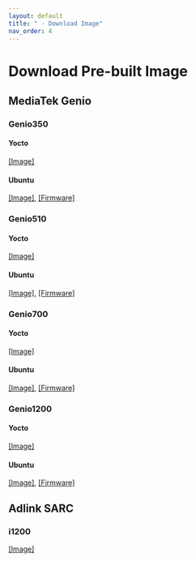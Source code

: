 ```yaml
---
layout: default
title: " - Download Image"
nav_order: 4
---
```

# Download Pre-built Image

## MediaTek Genio

### Genio350
#### Yocto
[[Image]]()
#### Ubuntu
[[Image]](), [[Firmware]]()

### Genio510
#### Yocto
[[Image]]()
#### Ubuntu
[[Image]](), [[Firmware]]()

### Genio700
#### Yocto
[[Image]]()
#### Ubuntu
[[Image]](), [[Firmware]]()

### Genio1200
#### Yocto
[[Image]]()
#### Ubuntu
[[Image]](), [[Firmware]]()


## Adlink SARC

### i1200
[[Image]]()
